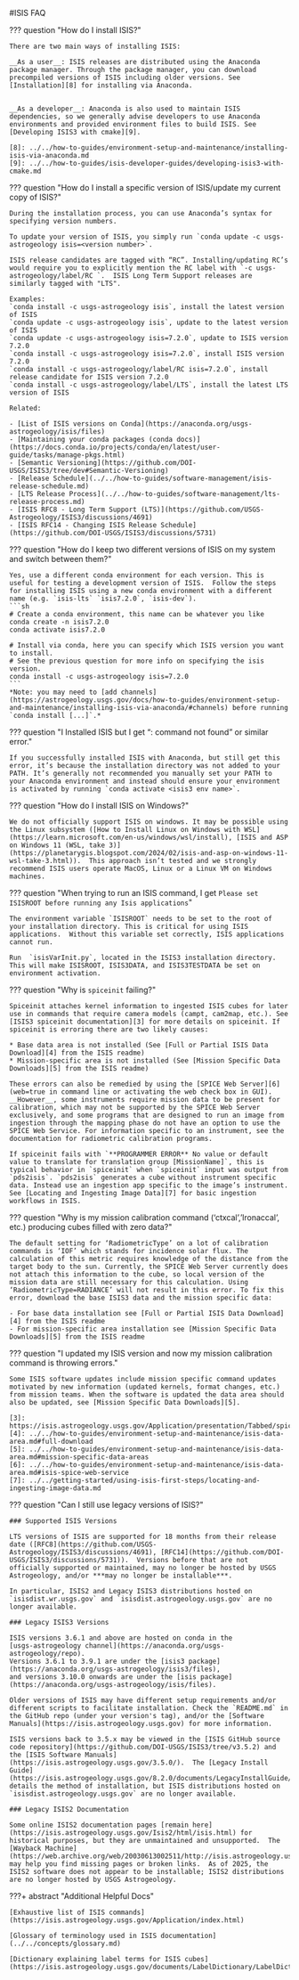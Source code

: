 #ISIS FAQ

??? question "How do I install ISIS?"

    There are two main ways of installing ISIS:

    __As a user__: ISIS releases are distributed using the Anaconda package manager. Through the package manager, you can download precompiled versions of ISIS including older versions. See [Installation][8] for installing via Anaconda. 


    __As a developer__: Anaconda is also used to maintain ISIS dependencies, so we generally advise developers to use Anaconda environments and provided environment files to build ISIS. See [Developing ISIS3 with cmake][9].

    [8]: ../../how-to-guides/environment-setup-and-maintenance/installing-isis-via-anaconda.md
    [9]: ../../how-to-guides/isis-developer-guides/developing-isis3-with-cmake.md


??? question "How do I install a specific version of ISIS/update my current copy of ISIS?"

    During the installation process, you can use Anaconda’s syntax for specifying version numbers. 

    To update your version of ISIS, you simply run `conda update -c usgs-astrogeology isis=<version number>`.

    ISIS release candidates are tagged with “RC”. Installing/updating RC’s would require you to explicitly mention the RC label with `-c usgs-astrogeology/label/RC `.  ISIS Long Term Support releases are similarly tagged with "LTS".

    Examples:   
    `conda install -c usgs-astrogeology isis`, install the latest version of ISIS   
    `conda update -c usgs-astrogeology isis`, update to the latest version of ISIS   
    `conda update -c usgs-astrogeology isis=7.2.0`, update to ISIS version 7.2.0   
    `conda install -c usgs-astrogeology isis=7.2.0`, install ISIS version 7.2.0   
    `conda install -c usgs-astrogeology/label/RC isis=7.2.0`, install release candidate for ISIS version 7.2.0   
    `conda install -c usgs-astrogeology/label/LTS`, install the latest LTS version of ISIS 

    Related:

    - [List of ISIS versions on Conda](https://anaconda.org/usgs-astrogeology/isis/files)
    - [Maintaining your conda packages (conda docs)](https://docs.conda.io/projects/conda/en/latest/user-guide/tasks/manage-pkgs.html)
    - [Semantic Versioning](https://github.com/DOI-USGS/ISIS3/tree/dev#Semantic-Versioning)
    - [Release Schedule](../../how-to-guides/software-management/isis-release-schedule.md)
    - [LTS Release Process](../../how-to-guides/software-management/lts-release-process.md)
    - [ISIS RFC8 - Long Term Support (LTS)](https://github.com/USGS-Astrogeology/ISIS3/discussions/4691)
    - [ISIS RFC14 - Changing ISIS Release Schedule](https://github.com/DOI-USGS/ISIS3/discussions/5731)


??? question "How do I keep two different versions of ISIS on my system and switch between them?"

    Yes, use a different conda environment for each version. This is useful for testing a development version of ISIS.  Follow the steps for installing ISIS using a new conda environment with a different name (e.g. `isis-lts` `isis7.2.0`, `isis-dev`).
    ```sh
    # Create a conda environment, this name can be whatever you like
    conda create -n isis7.2.0
    conda activate isis7.2.0
    
    # Install via conda, here you can specify which ISIS version you want to install.
    # See the previous question for more info on specifying the isis version.
    conda install -c usgs-astrogeology isis=7.2.0
    ```
    *Note: you may need to [add channels](https://astrogeology.usgs.gov/docs/how-to-guides/environment-setup-and-maintenance/installing-isis-via-anaconda/#channels) before running `conda install [...]`.*

??? question "I Installed ISIS but I get “<app>: command not found” or similar error."

    If you successfully installed ISIS with Anaconda, but still get this error, it’s because the installation directory was not added to your PATH. It’s generally not recommended you manually set your PATH to your Anaconda environment and instead should ensure your environment is activated by running `conda activate <isis3 env name>`. 

??? question "How do I install ISIS on Windows?"

    We do not officially support ISIS on windows. It may be possible using the Linux subsystem ([How to Install Linux on Windows with WSL](https://learn.microsoft.com/en-us/windows/wsl/install), [ISIS and ASP on Windows 11 (WSL, take 3)](https://planetarygis.blogspot.com/2024/02/isis-and-asp-on-windows-11-wsl-take-3.html)).  This approach isn’t tested and we strongly recommend ISIS users operate MacOS, Linux or a Linux VM on Windows machines.

??? question "When trying to run an ISIS command, I get `Please set ISISROOT before running any Isis applications`"

    The environment variable `ISISROOT` needs to be set to the root of your installation directory. This is critical for using ISIS applications.  Without this variable set correctly, ISIS applications cannot run.

    Run  `isisVarInit.py`, located in the ISIS3 installation directory. This will make ISISROOT, ISIS3DATA, and ISIS3TESTDATA be set on environment activation.  


??? question "Why is `spiceinit` failing?"

    Spiceinit attaches kernel information to ingested ISIS cubes for later use in commands that require camera models (campt, cam2map, etc.). See [ISIS3 spiceinit documentation][3] for more details on spiceinit. If spiceinit is erroring there are two likely causes:

    * Base data area is not installed (See [Full or Partial ISIS Data Download][4] from the ISIS readme)
    * Mission-specific area is not installed (See [Mission Specific Data Downloads][5] from the ISIS readme)

    These errors can also be remedied by using the [SPICE Web Server][6] (web=true in command line or activating the web check box in GUI). __However__, some instruments require mission data to be present for calibration, which may not be supported by the SPICE Web Server exclusively, and some programs that are designed to run an image from ingestion through the mapping phase do not have an option to use the SPICE Web Service. For information specific to an instrument, see the documentation for radiometric calibration programs. 

    If spiceinit fails with `**PROGRAMMER ERROR** No value or default value to translate for translation group [MissionName]`, this is typical behavior in `spiceinit` when `spiceinit` input was output from `pds2isis`. `pds2isis` generates a cube without instrument specific data. Instead use an ingestion app specific to the image’s instrument. See [Locating and Ingesting Image Data][7] for basic ingestion workflows in ISIS. 

??? question "Why is my mission calibration command (‘ctxcal’,’lronaccal’, etc.) producing cubes filled with zero data?"

    The default setting for ‘RadiometricType’ on a lot of calibration commands is ‘IOF’ which stands for incidence solar flux. The calculation of this metric requires knowledge of the distance from the target body to the sun. Currently, the SPICE Web Server currently does not attach this information to the cube, so local version of the mission data are still necessary for this calculation. Using ‘RadiometricType=RADIANCE’ will not result in this error. To fix this error, download the base ISIS3 data and the mission specific data:

    - For base data installation see [Full or Partial ISIS Data Download][4] from the ISIS readme
    - For mission-specific area installation see [Mission Specific Data Downloads][5] from the ISIS readme

??? question "I updated my ISIS version and now my mission calibration command is throwing errors."

    Some ISIS software updates include mission specific command updates motivated by new information (updated kernels, format changes, etc.) from mission teams. When the software is updated the data area should also be updated, see [Mission Specific Data Downloads][5].

    [3]: https://isis.astrogeology.usgs.gov/Application/presentation/Tabbed/spiceinit/spiceinit.html
    [4]: ../../how-to-guides/environment-setup-and-maintenance/isis-data-area.md#full-download
    [5]: ../../how-to-guides/environment-setup-and-maintenance/isis-data-area.md#mission-specific-data-areas
    [6]: ../../how-to-guides/environment-setup-and-maintenance/isis-data-area.md#isis-spice-web-service
    [7]: ../../getting-started/using-isis-first-steps/locating-and-ingesting-image-data.md

??? question "Can I still use legacy versions of ISIS?"

    ### Supported ISIS Versions

    LTS versions of ISIS are supported for 18 months from their release date ([RFC8](https://github.com/USGS-Astrogeology/ISIS3/discussions/4691), [RFC14](https://github.com/DOI-USGS/ISIS3/discussions/5731)).  Versions before that are not officially supported or maintained, may no longer be hosted by USGS Astrogeology, and/or ***may no longer be installable***.
    
    In particular, ISIS2 and Legacy ISIS3 distributions hosted on `isisdist.wr.usgs.gov` and `isisdist.astrogeology.usgs.gov` are no longer available.

    ### Legacy ISIS3 Versions 

    ISIS versions 3.6.1 and above are hosted on conda in the 
    [usgs-astrogeology channel](https://anaconda.org/usgs-astrogeology/repo). 
    Versions 3.6.1 to 3.9.1 are under the [isis3 package](https://anaconda.org/usgs-astrogeology/isis3/files), 
    and versions 3.10.0 onwards are under the [isis package](https://anaconda.org/usgs-astrogeology/isis/files). 
    
    Older versions of ISIS may have different setup requirements and/or different scripts to facilitate installation. Check the `README.md` in the GitHub repo (under your version's tag), and/or the [Software Manuals](https://isis.astrogeology.usgs.gov) for more information.

    ISIS versions back to 3.5.x may be viewed in the [ISIS GitHub source code repository](https://github.com/DOI-USGS/ISIS3/tree/v3.5.2) and the [ISIS Software Manuals](https://isis.astrogeology.usgs.gov/3.5.0/).  The [Legacy Install Guide](https://isis.astrogeology.usgs.gov/8.2.0/documents/LegacyInstallGuide/index.html) details the method of installation, but ISIS distributions hosted on `isisdist.astrogeology.usgs.gov` are no longer available.

    ### Legacy ISIS2 Documentation

    Some online ISIS2 documentation pages [remain here](https://isis.astrogeology.usgs.gov/Isis2/html/isis.html) for historical purposes, but they are unmaintained and unsupported.  The [Wayback Machine](https://web.archive.org/web/20030613002511/http://isis.astrogeology.usgs.gov/) may help you find missing pages or broken links.  As of 2025, the ISIS2 software does not appear to be installable; ISIS2 distributions are no longer hosted by USGS Astrogeology.
   

???+ abstract "Additional Helpful Docs"

    [Exhaustive list of ISIS commands](https://isis.astrogeology.usgs.gov/Application/index.html)

    [Glossary of terminology used in ISIS documentation](../../concepts/glossary.md)

    [Dictionary explaining label terms for ISIS cubes](https://isis.astrogeology.usgs.gov/documents/LabelDictionary/LabelDictionary.html)
